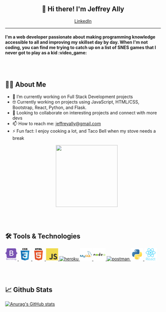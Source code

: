 
<h2 align="center">👋 Hi there! I'm Jeffrey Ally</h2>
<p align="center">
  <a href="https://www.linkedin.com/in/jeffrey-ally">LinkedIn</a>
</p>






---
<h4>I'm a web developer passionate about making programming knowledge accessible to all and improving my skillset day by day. When I'm not coding, you can find me trying to catch up on a list of SNES games that I never got to play as a kid :video_game:</h4>

<br></br>




## 🙋‍♂️ About Me
   
- 🔭 I’m currently working on Full Stack Development projects
- 🤓 Currently working on projects using JavaScript, HTML/CSS, Bootstrap, React, Python, and Flask.
- 👯 Looking to collaborate on interesting projects and connect with more devs
- 📫 How to reach me: jeffreyally@gmail.com
- ⚡ Fun fact: I enjoy cooking a lot, and Taco Bell when my stove needs a break <p align="center"><img src="https://user-images.githubusercontent.com/73410412/166306630-e7a178d7-60fa-4a47-ab41-541f04dbb408.gif" width="200" height="200"/></p>

<br></br>




## 🛠️ Tools & Technologies
<p align="left"><a href="https://getbootstrap.com" target="_blank"> <img src="https://raw.githubusercontent.com/devicons/devicon/master/icons/bootstrap/bootstrap-plain-wordmark.svg" alt="bootstrap" width="40" height="40"/> </a>
 <a href="https://www.w3schools.com/css/" target="_blank"> <img src="https://raw.githubusercontent.com/devicons/devicon/master/icons/css3/css3-original-wordmark.svg" alt="css3" width="40" height="40"/> </a>
  <a href="https://www.w3.org/html/" target="_blank"> <img src="https://raw.githubusercontent.com/devicons/devicon/master/icons/html5/html5-original-wordmark.svg" alt="html5" width="40" height="40"/> </a> 
  <a href="https://developer.mozilla.org/en-US/docs/Web/JavaScript" target="_blank"> <img src="https://raw.githubusercontent.com/devicons/devicon/master/icons/javascript/javascript-original.svg" alt="javascript" width="40" height="40"/> </a>
  <a href="https://heroku.com" target="_blank"> <img src="https://www.vectorlogo.zone/logos/heroku/heroku-icon.svg" alt="heroku" width="40" height="40"/> </a>
  <a href="https://www.mysql.com/" target="_blank"> <img src="https://raw.githubusercontent.com/devicons/devicon/master/icons/mysql/mysql-original-wordmark.svg" alt="mysql" width="40" height="40"/> </a>
  <a href="https://nodejs.org" target="_blank"> <img src="https://raw.githubusercontent.com/devicons/devicon/master/icons/nodejs/nodejs-original-wordmark.svg" alt="nodejs" width="40" height="40"/> </a> 
 <a href="https://postman.com" target="_blank"> <img src="https://www.vectorlogo.zone/logos/getpostman/getpostman-icon.svg" alt="postman" width="40" height="40"/> </a> 
  <a href="https://www.python.org" target="_blank"> <img src="https://raw.githubusercontent.com/devicons/devicon/master/icons/python/python-original.svg" alt="python" width="40" height="40"/> </a> 
  <a href="https://reactjs.org/" target="_blank"> <img src="https://raw.githubusercontent.com/devicons/devicon/master/icons/react/react-original-wordmark.svg" alt="react" width="40" height="40"/> </a> 
  
 

<br></br>



## 📈 Github Stats
[![Anurag's GitHub stats](https://github-readme-stats.vercel.app/api?username=jeffreyally&theme=midnight-purple)](https://github.com/anuraghazra/github-readme-stats)







